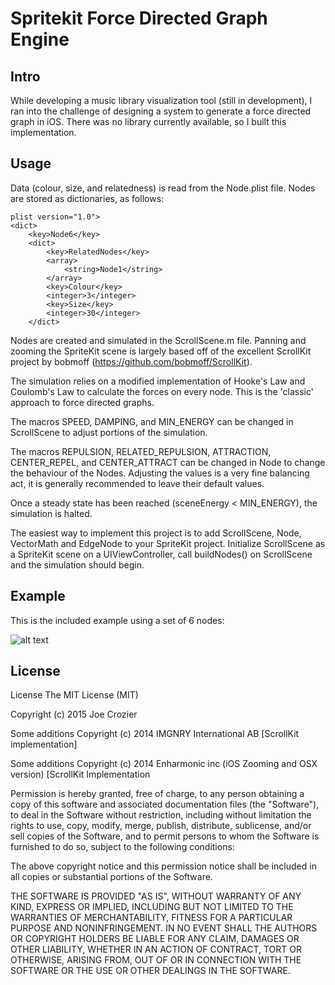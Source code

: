 # Spritekit Force Directed Graph Engine

## Intro

While developing a music library visualization tool (still in development), I ran into the challenge of designing a system to generate a force directed graph in iOS. There was no library currently available, so I built this implementation.

## Usage

Data (colour, size, and relatedness) is read from the Node.plist file. Nodes are stored as dictionaries, as follows:

```plist
plist version="1.0">
<dict>
	<key>Node6</key>
	<dict>
		<key>RelatedNodes</key>
		<array>
			<string>Node1</string>
		</array>
		<key>Colour</key>
		<integer>3</integer>
		<key>Size</key>
		<integer>30</integer>
	</dict>
```

Nodes are created and simulated in the ScrollScene.m file. Panning and zooming the SpriteKit scene  is largely based off of the excellent ScrollKit project by bobmoff (https://github.com/bobmoff/ScrollKit). 

The simulation relies on a modified implementation of Hooke's Law and Coulomb's Law to calculate the forces on every node. This is the 'classic' approach to force directed graphs.

The macros SPEED, DAMPING, and MIN_ENERGY can be changed in ScrollScene to adjust portions of the simulation.

The macros REPULSION, RELATED_REPULSION, ATTRACTION, CENTER_REPEL, and CENTER_ATTRACT can be changed in Node to change the behaviour of the Nodes. Adjusting the values is a very fine balancing act, it is generally recommended to leave their default values.

Once a steady state has been reached (sceneEnergy < MIN_ENERGY), the simulation is halted. 

The easiest way to implement this project is to add ScrollScene, Node, VectorMath and EdgeNode to your SpriteKit project. Initialize ScrollScene as a SpriteKit scene on a UIViewController, call buildNodes() on ScrollScene and the simulation should begin.

## Example

This is the included example using a set of 6 nodes:

![alt text](http://i.imgur.com/adl9inD.png?1 "6 Node Example")

## License

License
The MIT License (MIT)

Copyright (c) 2015 Joe Crozier

Some additions Copyright (c) 2014 IMGNRY International AB [ScrollKit implementation]

Some additions Copyright (c) 2014 Enharmonic inc (iOS Zooming and OSX version) [ScrollKit Implementation



Permission is hereby granted, free of charge, to any person obtaining a copy of this software and associated documentation files (the "Software"), to deal in the Software without restriction, including without limitation the rights to use, copy, modify, merge, publish, distribute, sublicense, and/or sell copies of the Software, and to permit persons to whom the Software is furnished to do so, subject to the following conditions:

The above copyright notice and this permission notice shall be included in all copies or substantial portions of the Software.

THE SOFTWARE IS PROVIDED "AS IS", WITHOUT WARRANTY OF ANY KIND, EXPRESS OR IMPLIED, INCLUDING BUT NOT LIMITED TO THE WARRANTIES OF MERCHANTABILITY, FITNESS FOR A PARTICULAR PURPOSE AND NONINFRINGEMENT. IN NO EVENT SHALL THE AUTHORS OR COPYRIGHT HOLDERS BE LIABLE FOR ANY CLAIM, DAMAGES OR OTHER LIABILITY, WHETHER IN AN ACTION OF CONTRACT, TORT OR OTHERWISE, ARISING FROM, OUT OF OR IN CONNECTION WITH THE SOFTWARE OR THE USE OR OTHER DEALINGS IN THE SOFTWARE.
